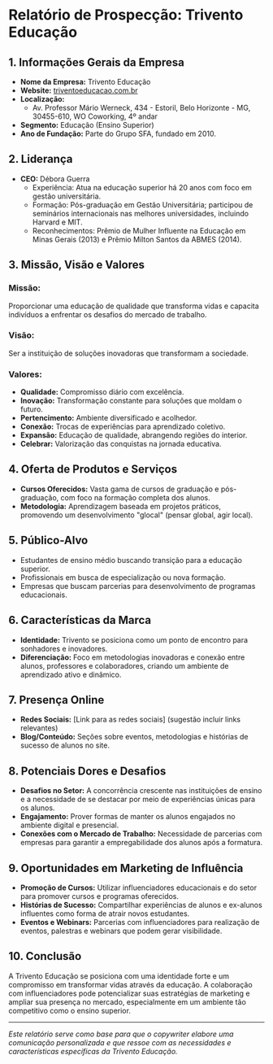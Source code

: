 # Relatório de Prospecção: Trivento Educação

## **1. Informações Gerais da Empresa**
- **Nome da Empresa:** Trivento Educação
- **Website:** [triventoeducacao.com.br](http://www.triventoeducacao.com.br)
- **Localização:** 
  - Av. Professor Mário Werneck, 434 - Estoril, Belo Horizonte - MG, 30455-610, WO Coworking, 4º andar
- **Segmento:** Educação (Ensino Superior)
- **Ano de Fundação:** Parte do Grupo SFA, fundado em 2010.

## **2. Liderança**
- **CEO:** Débora Guerra
  - Experiência: Atua na educação superior há 20 anos com foco em gestão universitária.
  - Formação: Pós-graduação em Gestão Universitária; participou de seminários internacionais nas melhores universidades, incluindo Harvard e MIT.
  - Reconhecimentos: Prêmio de Mulher Influente na Educação em Minas Gerais (2013) e Prêmio Milton Santos da ABMES (2014).

## **3. Missão, Visão e Valores**
### **Missão:**
Proporcionar uma educação de qualidade que transforma vidas e capacita indivíduos a enfrentar os desafios do mercado de trabalho.

### **Visão:**
Ser a instituição de soluções inovadoras que transformam a sociedade.

### **Valores:**
- **Qualidade:** Compromisso diário com excelência.
- **Inovação:** Transformação constante para soluções que moldam o futuro.
- **Pertencimento:** Ambiente diversificado e acolhedor.
- **Conexão:** Trocas de experiências para aprendizado coletivo.
- **Expansão:** Educação de qualidade, abrangendo regiões do interior.
- **Celebrar:** Valorização das conquistas na jornada educativa.

## **4. Oferta de Produtos e Serviços**
- **Cursos Oferecidos:** Vasta gama de cursos de graduação e pós-graduação, com foco na formação completa dos alunos.
- **Metodologia:** Aprendizagem baseada em projetos práticos, promovendo um desenvolvimento "glocal" (pensar global, agir local).

## **5. Público-Alvo**
- Estudantes de ensino médio buscando transição para a educação superior.
- Profissionais em busca de especialização ou nova formação.
- Empresas que buscam parcerias para desenvolvimento de programas educacionais.

## **6. Características da Marca**
- **Identidade:** Trivento se posiciona como um ponto de encontro para sonhadores e inovadores.
- **Diferenciação:** Foco em metodologias inovadoras e conexão entre alunos, professores e colaboradores, criando um ambiente de aprendizado ativo e dinâmico.

## **7. Presença Online**
- **Redes Sociais:** [Link para as redes sociais] (sugestão incluir links relevantes)
- **Blog/Conteúdo:** Seções sobre eventos, metodologias e histórias de sucesso de alunos no site.

## **8. Potenciais Dores e Desafios**
- **Desafios no Setor:** A concorrência crescente nas instituições de ensino e a necessidade de se destacar por meio de experiências únicas para os alunos.
- **Engajamento:** Prover formas de manter os alunos engajados no ambiente digital e presencial.
- **Conexões com o Mercado de Trabalho:** Necessidade de parcerias com empresas para garantir a empregabilidade dos alunos após a formatura.

## **9. Oportunidades em Marketing de Influência**
- **Promoção de Cursos:** Utilizar influenciadores educacionais e do setor para promover cursos e programas oferecidos.
- **Histórias de Sucesso:** Compartilhar experiências de alunos e ex-alunos influentes como forma de atrair novos estudantes.
- **Eventos e Webinars:** Parcerias com influenciadores para realização de eventos, palestras e webinars que podem gerar visibilidade.

## **10. Conclusão**
A Trivento Educação se posiciona com uma identidade forte e um compromisso em transformar vidas através da educação. A colaboração com influenciadores pode potencializar suas estratégias de marketing e ampliar sua presença no mercado, especialmente em um ambiente tão competitivo como o ensino superior.

--- 

*Este relatório serve como base para que o copywriter elabore uma comunicação personalizada e que ressoe com as necessidades e características específicas da Trivento Educação.*